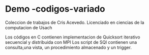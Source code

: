 # Demo -codigos-variado
Coleccion de trabajos de Cris Acevedo. Licenciado en ciencias de la computacion de Usach

Los códigos en C contienen implementacion de Quicksort iterativo secuencial y distribuida con MPI
Los script de SQl contienen  una consulta,una vista, un procedimiento almacenado y un trigger.

